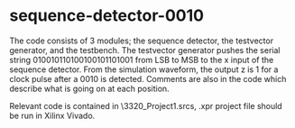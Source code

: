 # sequence-detector-0010

The code consists of 3 modules; the sequence detector, the testvector generator,
and the testbench. The testvector generator pushes the serial string 010010110100100101101001 from
LSB to MSB to the x input of the sequence detector. From the simulation waveform, the output z is 1 for
a clock pulse after a 0010 is detected. Comments are also in the code which describe what is going on at each position.

Relevant code is contained in \3320_Project1.srcs, .xpr project file should be run in Xilinx Vivado.

